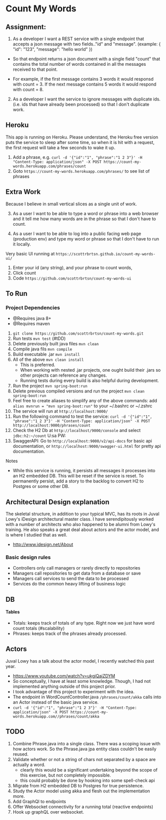 # Count My Words
## Assignment:

1. As a developer I want a REST service with a single endpoint that accepts a json message with two fields.."id" and "message". (example: { "id": "123", "message": "hello world" })

- So that endpoint returns a json document with a single field "count" that contains the total number of words contained in all the messages received to that point.

- For example, if the first message contains 3 words it would responsd with count = 3. If the next message contains 5 words it would respond with count = 8.


2. As a developer I want the service to ignore messages with duplicate ids. (i.e. ids that have already been processed) so that I don't duplicate work.

## Heroku
This app is running on Heroku.  Please understand, the Heroku free version puts the service to sleep after some time, so when it is hit with a request, the first request will take a few seconds to wake it up. 

1. Add a phrase, e.g. `curl -d '{"id":"1", "phrase":"1 2 3"}' -H "Content-Type: application/json" -X POST https://count-my-words.herokuapp.com/phrases/count`
2. Goto `https://count-my-words.herokuapp.com/phrases/` to see list of phrases

## Extra Work
Because I believe in small vertical slices as a single unit of work.

3. As a user I want to be able to type a word or phrase into a web browser and it tell me how many words are in the phrase so that I don't have to count.

4. As a user I want to be able to log into a public facing web page (production env) and type my word or phrase so that I don't have to run it locally. 

Very basic UI running at `https://scottrbrtsn.github.io/count-my-words-ui/`
1. Enter your id (any string), and your phrase to count words, 
2. Click count
3. Code `https://github.com/scottrbrtsn/count-my-words-ui`

## To Run
### Project Dependencies
- @Requires java 8+
- @Requires maven
1. `git clone https://github.com/scottrbrtsn/count-my-words.git`
2. Run tests `mvn test` (#tDD)
3. Delete previously built java files `mvn clean`
3. Compile java fils `mvn compile`
4. Build executable .jar `mvn install`
5. All of the above `mvn clean install`
	-  This is preferred.
	-  When working with nested .jar projects, one ought build their .jars so other projects can reference any changes.  
	-  Running tests during every build is also helpful during development.
6. Run the project `mvn spring-boot:run`
7. Delete previous compiled versions and run the project `mvn clean spring-boot:run`
8. Feel free to create aliases to simplify any of the above commands:  add `alias mvnrun = "mvn spring-boot:run"` to your ~/.bashrc or ~/.zshrc
9. The service will run at `http://localhost:9000/`
10. Run the following command to test the service: `curl -d '{"id":"1", "phrase":"1 2 3"}' -H "Content-Type: application/json" -X POST http://localhost:9000/phrases/count`
11. Check the H2 Db at `http://localhost/9000/console` and select `jdbc:h2:~/count` U:sa PW:
12. SwaggerAPI: Go to `http://localhost:9000/v2/api-docs` for basic api documentation, or `http://localhost:9000/swagger-ui.html` for pretty api documentation.


Notes
- While this service is running, it persists all messages it processes into an H2 embedded DB.  This will be reset if the service is reset.  To permanently persist, add a story to the backlog to convert H2 to Postgres or some other DB.  

 ## Architectural Design explanation
The skeletal structure, in addition to your typical MVC, has its roots in Juval Lowy's iDesign architectural master class.  I have serendipitously worked with a number of architects who also happened to be alumni from Lowy's training.  He also speaks a great deal about actors and the actor model, and is where I studied that as well. 
- http://www.idesign.net/About

### Basic design rules
- Controllers only call managers or rarely directly to repositories
- Managers call repositories to get data from a database or save
- Managers call services to send the data to be processed
- Services do the common heavy lifting of business logic

## DB
#### Tables
- Totals: keeps track of totals of any type.  Right now we just have word count totals (#scalability)
- Phrases: keeps track of the phrases already processed.

## Actors
Juval Lowy has a talk about the actor model, I recently watched this past year.  
- https://www.youtube.com/watch?v=ukgjQaiZDYM
- So conceptually, I have at least some knowledge.  Though, I had not implemented anything outside of this project prior.  
- I took advantage of this project to experiment with the idea.
- The endpoint in WordCountController.java `/phrases/count/akka` calls into an Actor instead of the basic java service. 
- `curl -d '{"id":"1", "phrase":"1 2 3"}' -H "Content-Type: application/json" -X POST https://count-my-words.herokuapp.com//phrases/count/akka`

## TODO
1. Combine Phrase.java into a single class. There was a scoping issue with how actors work. So the Phrase.java jpa entity class couldn't be easily reused.  
1. Validate whether or not a string of chars not separated by a space are actually a word.
    - clearly this would be a significant undertaking beyond the scope of this exercise, but not completely impossible.
    - this could probably be done by hooking into some spell-check api
2. Migrate from H2 embedded DB to Postgres for true persistence.
3. Study the Actor model using akka and flesh out the implementation more.
4. Add GraphQl to endpoints
5. Offer Websocket connectivity for a running total (reactive endpoints)
7. Hook up graphQL over websocket.

